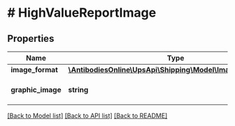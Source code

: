 # # HighValueReportImage

## Properties

Name | Type | Description | Notes
------------ | ------------- | ------------- | -------------
**image_format** | [**\AntibodiesOnline\UpsApi\Shipping\Model\ImageImageFormat**](ImageImageFormat.md) |  |
**graphic_image** | **string** | Base 64 Encoded PDF Image. |

[[Back to Model list]](../../README.md#models) [[Back to API list]](../../README.md#endpoints) [[Back to README]](../../README.md)
